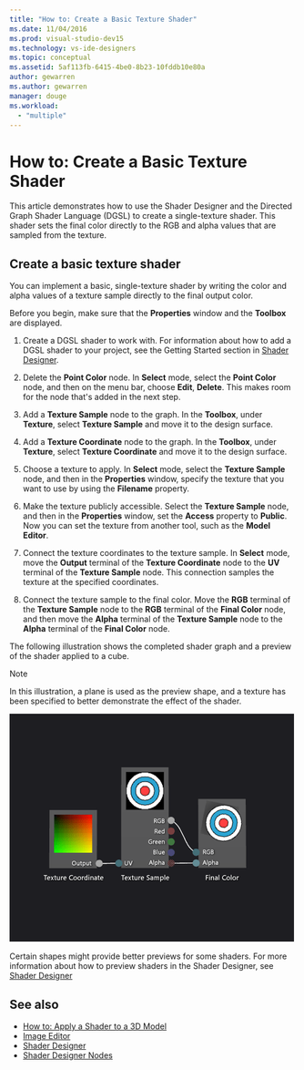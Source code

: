 ```yaml
---
title: "How to: Create a Basic Texture Shader"
ms.date: 11/04/2016
ms.prod: visual-studio-dev15
ms.technology: vs-ide-designers
ms.topic: conceptual
ms.assetid: 5af113fb-6415-4be0-8b23-10fddb10e80a
author: gewarren
ms.author: gewarren
manager: douge
ms.workload:
  - "multiple"
---
```

# How to: Create a Basic Texture Shader

This article demonstrates how to use the Shader Designer and the Directed Graph Shader Language (DGSL) to create a single-texture shader. This shader sets the final color directly to the RGB and alpha values that are sampled from the texture.

## Create a basic texture shader

You can implement a basic, single-texture shader by writing the color and alpha values of a texture sample directly to the final output color.

Before you begin, make sure that the **Properties** window and the **Toolbox** are displayed.

1.  Create a DGSL shader to work with. For information about how to add a DGSL shader to your project, see the Getting Started section in [Shader Designer](../designers/shader-designer.md).

2.  Delete the **Point Color** node. In **Select** mode, select the **Point Color** node, and then on the menu bar, choose **Edit**, **Delete**. This makes room for the node that's added in the next step.

3.  Add a **Texture Sample** node to the graph. In the **Toolbox**, under **Texture**, select **Texture Sample** and move it to the design surface.

4.  Add a **Texture Coordinate** node to the graph. In the **Toolbox**, under **Texture**, select **Texture Coordinate** and move it to the design surface.

5.  Choose a texture to apply. In **Select** mode, select the **Texture Sample** node, and then in the **Properties** window, specify the texture that you want to use by using the **Filename** property.

6.  Make the texture publicly accessible. Select the **Texture Sample** node, and then in the **Properties** window, set the **Access** property to **Public**. Now you can set the texture from another tool, such as the **Model Editor**.

7.  Connect the texture coordinates to the texture sample. In **Select** mode, move the **Output** terminal of the **Texture Coordinate** node to the **UV** terminal of the **Texture Sample** node. This connection samples the texture at the specified coordinates.

8.  Connect the texture sample to the final color. Move the **RGB** terminal of the **Texture Sample** node to the **RGB** terminal of the **Final Color** node, and then move the **Alpha** terminal of the **Texture Sample** node to the **Alpha** terminal of the **Final Color** node.

The following illustration shows the completed shader graph and a preview of the shader applied to a cube.

> [!NOTE]
> In this illustration, a plane is used as the preview shape, and a texture has been specified to better demonstrate the effect of the shader.

![Shader graph and a preview of its effect](../designers/media/digit-texture-effect.png)

Certain shapes might provide better previews for some shaders. For more information about how to preview shaders in the Shader Designer, see [Shader Designer](../designers/shader-designer.md)

## See also

- [How to: Apply a Shader to a 3D Model](../designers/how-to-apply-a-shader-to-a-3-d-model.md)
- [Image Editor](../designers/image-editor.md)
- [Shader Designer](../designers/shader-designer.md)
- [Shader Designer Nodes](../designers/shader-designer-nodes.md)